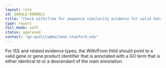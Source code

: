 ```yaml
---
layout: rule
id: GORULE:0000021
title: "Check with/from for sequence similarity evidence for valid database ID"
type: report
fail_mode: soft
status: approved
contact: "go-quality@mailman.stanford.edu"
---
```

For ISS and related evidence types, the With/From field should point to
a valid gene or gene product identifier that is annotated with a GO term
that is either identical to or a descendant of the main annotation.
